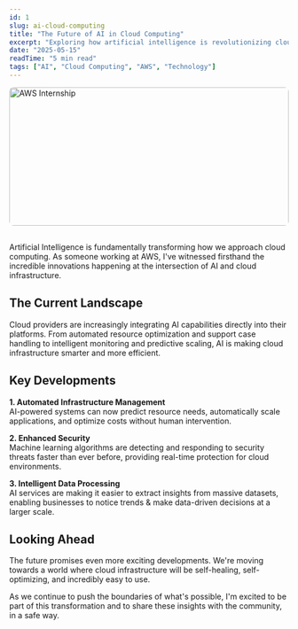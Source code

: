 ```yaml
---
id: 1
slug: ai-cloud-computing
title: "The Future of AI in Cloud Computing"
excerpt: "Exploring how artificial intelligence is revolutionizing cloud infrastructure and what it means for developers and businesses."
date: "2025-05-15"
readTime: "5 min read"
tags: ["AI", "Cloud Computing", "AWS", "Technology"]
---
```


<img src="/blogphotos/ai2.jpg" alt="AWS Internship" style="width: 100%; height: 160px; object-fit: cover; object-position: center center; border-radius: 8px; margin-bottom: 1rem;" class="blog-hero-image" />

<style>
@media (min-width: 768px) {
  .blog-hero-image {
    height: 250px !important;
  }
}
</style>

Artificial Intelligence is fundamentally transforming how we approach cloud computing. As someone working at AWS, I've witnessed firsthand the incredible innovations happening at the intersection of AI and cloud infrastructure.

## The Current Landscape

Cloud providers are increasingly integrating AI capabilities directly into their platforms. From automated resource optimization and support case handling to intelligent monitoring and predictive scaling, AI is making cloud infrastructure smarter and more efficient.

## Key Developments

**1. Automated Infrastructure Management**  
AI-powered systems can now predict resource needs, automatically scale applications, and optimize costs without human intervention.

**2. Enhanced Security**  
Machine learning algorithms are detecting and responding to security threats faster than ever before, providing real-time protection for cloud environments.

**3. Intelligent Data Processing**  
AI services are making it easier to extract insights from massive datasets, enabling businesses to notice trends & make data-driven decisions at a larger scale.

## Looking Ahead

The future promises even more exciting developments. We're moving towards a world where cloud infrastructure will be self-healing, self-optimizing, and incredibly easy to use.

As we continue to push the boundaries of what's possible, I'm excited to be part of this transformation and to share these insights with the community, in a safe way.
